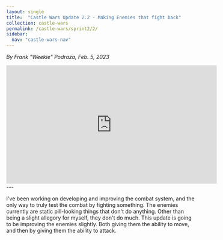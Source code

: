 ```yaml
---
layout: single
title:  "Castle Wars Update 2.2 - Making Enemies that fight back"
collection: castle-wars
permalink: /castle-wars/sprint2/2/
sidebar:
  nav: "castle-wars-nav"
---
```


_By Frank "Weekie" Podraza, Feb. 5, 2023_

<iframe width="560" height="315" src="https://www.youtube.com/embed/OYkHSwbJxcE" title="YouTube video player" frameborder="0" allow="accelerometer; autoplay; clipboard-write; encrypted-media; gyroscope; picture-in-picture; web-share" allowfullscreen></iframe>
---

I've been working on developing and improving the combat system, and the only way to truly test the combat by fighting something. The enemies currently are static pill-looking things that don't do anything. Other than being a slight allegory for myself, they don't do much. This update is going to be improving the enemies slightly. Both giving them the ability to move, and then by giving them the ability to attack.
